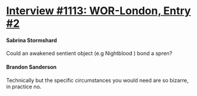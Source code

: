 # [Interview #1113: WOR-London, Entry #2](https://www.theoryland.com/intvmain.php?i=1113#2)

#### Sabrina Stormshard

Could an awakened sentient object (e.g Nightblood ) bond a spren?

#### Brandon Sanderson

Technically but the specific circumstances you would need are so bizarre, in practice no.

